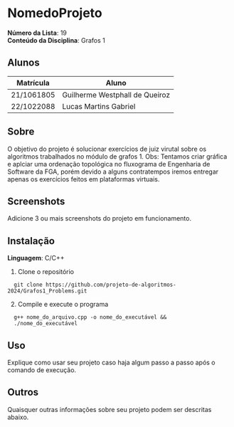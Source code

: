 # NomedoProjeto

**Número da Lista**: 19<br>
**Conteúdo da Disciplina**: Grafos 1<br>

## Alunos
|Matrícula | Aluno |
| -- | -- |
| 21/1061805  |  Guilherme Westphall de Queiroz |
| 22/1022088  |  Lucas Martins Gabriel |

## Sobre 
O objetivo do projeto é solucionar exercícios de juiz virutal sobre os algoritmos trabalhados no módulo de grafos 1.
Obs: Tentamos criar gráfica e aplciar uma ordenação topológica no fluxograma de Engenharia de Software da FGA, porém devido a alguns contratempos iremos entregar apenas os exercícios feitos em plataformas virtuais. 

## Screenshots
Adicione 3 ou mais screenshots do projeto em funcionamento.

## Instalação 

**Linguagem**: C/C++<br>

 1. Clone o repositório
``` 
  git clone https://github.com/projeto-de-algoritmos-2024/Grafos1_Problems.git
```
2. Compile e execute o programa
```
  g++ nome_do_arquivo.cpp -o nome_do_executável && 
  ./nome_do_executável
```


## Uso 
Explique como usar seu projeto caso haja algum passo a passo após o comando de execução.

## Outros 
Quaisquer outras informações sobre seu projeto podem ser descritas abaixo.




